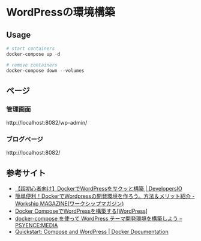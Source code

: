 # WordPressの環境構築

## Usage

```powershell
# start containers
docker-compose up -d

# remove containers
docker-compose down --volumes
```

## ページ
### 管理画面
http://localhost:8082/wp-admin/
### ブログページ
http://localhost:8082/

## 参考サイト

- [【超初心者向け】DockerでWordPressをサクッと構築 | DevelopersIO](https://dev.classmethod.jp/articles/beginner-docker-wordpress/)
- [簡単便利！DockerでWordpressの開発環境を作ろう。方法＆メリット紹介 - Workship MAGAZINE(ワークシップマガジン)](https://goworkship.com/magazine/wordpress-docker/)
- [Docker ComposeでWordPressを構築する[WordPress]](https://noumenon-th.net/programming/2019/04/05/docker-wordpress/)
- [docker-compose を使って WordPress テーマ開発環境を構築しよう – PSYENCE:MEDIA](https://blog.recruit.co.jp/rmp/infrastructure/post-11266/)
- [Quickstart: Compose and WordPress | Docker Documentation](https://docs.docker.com/samples/wordpress/)